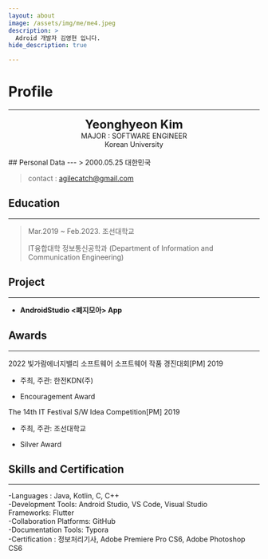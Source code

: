 ```yaml
---
layout: about
image: /assets/img/me/me4.jpeg
description: >
  Adroid 개발자 김영현 입니다. 
hide_description: true

---
```


# Profile

<!--author-->

* * *
<center>
<span style="font-size:170%;font-weight:bold;">
Yeonghyeon Kim</span>
</center>

<center>MAJOR : SOFTWARE ENGINEER</center>

<center>Korean University</center>



<br>
## Personal Data
---
> 2000.05.25 대한민국<br/>

> contact : agilecatch@gmail.com <br/>

## Education
---
> Mar.2019 ~ Feb.2023. 조선대학교
>
> IT융합대학 정보통신공학과 (Department of Information and Communication Engineering)

<!--## Research Interest
---
* Computer Vision
+ image Object Detection
+ Vot
+ Semantic/Instance Segmentation
+ Super Resolution
* Machine Learning / Deep Learning
+ GAN
+ Few-Shot Learning
+ Meta Learning-->

## Project
---
* **AndroidStudio <폐지모아> App**

<!--## Work Experiences Permalink-->

## Awards
---
2022 빛가람에너지밸리 소프트웨어 소프트웨어 작품 경진대회[PM] 2019 </a></strong></u>

- 주최, 주관: 한전KDN(주)

- Encouragement Award


The 14th  IT Festival S/W Idea Competition[PM] 2019 </a></strong></u>

- 주최, 주관: 조선대학교

- Silver Award





## Skills and Certification
---
-Languages : Java, Kotlin, C, C++ <br/>
-Development Tools: Android Studio, VS Code, Visual Studio<br/>
Frameworks: Flutter<br/>
-Collaboration Platforms: GitHub<br/>
-Documentation Tools: Typora<br/>
-Certification : 정보처리기사,  Adobe Premiere Pro CS6, Adobe Photoshop CS6

